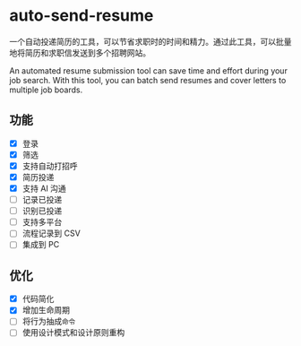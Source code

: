 # auto-send-resume

一个自动投递简历的工具，可以节省求职时的时间和精力。通过此工具，可以批量地将简历和求职信发送到多个招聘网站。

An automated resume submission tool can save time and effort during your job search. With this tool, you can batch send resumes and cover letters to multiple job boards.

## 功能

- [x] 登录
- [x] 筛选
- [x] 支持自动打招呼
- [x] 简历投递
- [x] 支持 AI 沟通
- [ ] 记录已投递
- [ ] 识别已投递
- [ ] 支持多平台
- [ ] 流程记录到 CSV
- [ ] 集成到 PC

## 优化

- [x] 代码简化
- [x] 增加生命周期
- [ ] 将行为抽成`命令`
- [ ] 使用设计模式和设计原则重构
